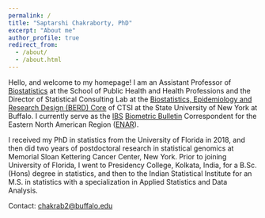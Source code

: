 ```yaml
---
permalink: /
title: "Saptarshi Chakraborty, PhD"
excerpt: "About me"
author_profile: true
redirect_from: 
  - /about/
  - /about.html
---
```


Hello, and welcome to my homepage!  I am an Assistant Professor of [Biostatistics](https://publichealth.buffalo.edu/biostatistics.html) at the School of Public Health and Health Professions and the Director of Statistical Consulting Lab at the [Biostatistics, Epidemiology and Research Design (BERD) Core](https://www.buffalo.edu/ctsi/cores/berd/berd-team.html) of CTSI at the State University of New York at Buffalo. I currently serve as the [IBS](https://www.biometricsociety.org/home) [Biometric Bulletin](https://www.biometricsociety.org/publications/biometric-bulletin) Correspondent for the Eastern North American Region ([ENAR](https://www.enar.org/index.cfm)). 

I received my PhD in statistics from the University of Florida in 2018, and then did two years of postdoctoral research in statistical genomics at Memorial Sloan Kettering Cancer Center, New York. Prior to joining University of Florida, I went to Presidency College, Kolkata, India, for a B.Sc. (Hons) degree in statistics, and then to the Indian Statistical Institute for an M.S. in statistics with a specialization in Applied Statistics and Data Analysis. 

Contact: <chakrab2@buffalo.edu>
